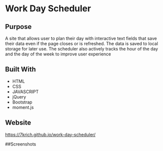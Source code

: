 # Work Day Scheduler

## Purpose
A site that allows user to plan their day with interactive text fields that save their data even if the page closes or is refreshed. The data is saved to local storage for later use. The scheduler also actively tracks the hour of the day and the day of the week to improve user experience

## Built With
* HTML
* CSS
* JAVASCRIPT
* jQuery
* Bootstrap
* moment.js



## Website
https://7krich.github.io/work-day-scheduler/

##Screenshots